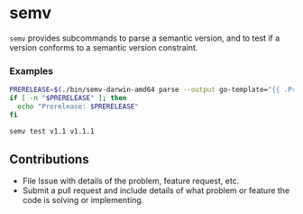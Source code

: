 # semv

`semv` provides subcommands to parse a semantic version, and to test if a version conforms to a semantic version constraint.

### Examples

```sh
PRERELEASE=$(./bin/semv-darwin-amd64 parse --output go-template="{{ .Prerelease }}" v1.2.3)
if [ -n "$PRERELEASE" ]; then
  echo "Prerelease: $PRERELEASE"
fi

```

```sh
semv test v1.1 v1.1.1
```

## Contributions

* File Issue with details of the problem, feature request, etc.
* Submit a pull request and include details of what problem or feature the code is solving or implementing.
